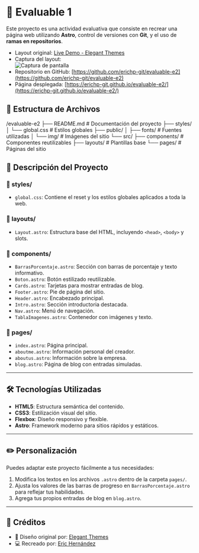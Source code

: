 # 📄 Evaluable 1

Este proyecto es una actividad evaluativa que consiste en recrear una página web utilizando **Astro**, control de versiones con **Git**, y el uso de **ramas en repositorios**.

- Layout original: [Live Demo - Elegant Themes](https://www.elegantthemes.com/layouts/legacy-premade/simple-home-page/live-demo)  
- Captura del layout:  
  ![Captura de pantalla](/simplelayout/public/img/simplelayout.png)
- Repositorio en GitHub: [https://github.com/erichp-git/evaluable-e2](https://github.com/erichp-git/evaluable-e2)  
- Página desplegada: [https://erichp-git.github.io/evaluable-e2/](https://erichp-git.github.io/evaluable-e2/)

## 📂 Estructura de Archivos

/evaluable-e2
├── README.md               # Documentación del proyecto
├── styles/
│   └── global.css          # Estilos globales
├── public/
│   ├── fonts/              # Fuentes utilizadas
│   └── img/                # Imágenes del sitio
└── src/
    ├── components/         # Componentes reutilizables
    ├── layouts/            # Plantillas base
    └── pages/              # Páginas del sitio

## 🧱 Descripción del Proyecto

### 📁 styles/
- `global.css`: Contiene el reset y los estilos globales aplicados a toda la web.

### 📁 layouts/
- `Layout.astro`: Estructura base del HTML, incluyendo `<head>`, `<body>` y slots.

### 📁 components/
- `BarrasPorcentaje.astro`: Sección con barras de porcentaje y texto informativo.
- `Boton.astro`: Botón estilizado reutilizable.
- `Cards.astro`: Tarjetas para mostrar entradas de blog.
- `Footer.astro`: Pie de página del sitio.
- `Header.astro`: Encabezado principal.
- `Intro.astro`: Sección introductoria destacada.
- `Nav.astro`: Menú de navegación.
- `TablaImagenes.astro`: Contenedor con imágenes y texto.

### 📁 pages/
- `index.astro`: Página principal.
- `aboutme.astro`: Información personal del creador.
- `aboutus.astro`: Información sobre la empresa.
- `blog.astro`: Página de blog con entradas simuladas.

---

## 🛠️ Tecnologías Utilizadas

- **HTML5**: Estructura semántica del contenido.
- **CSS3**: Estilización visual del sitio.
- **Flexbox**: Diseño responsivo y flexible.
- **Astro**: Framework moderno para sitios rápidos y estáticos.

---

## ✏️ Personalización

Puedes adaptar este proyecto fácilmente a tus necesidades:

1. Modifica los textos en los archivos `.astro` dentro de la carpeta `pages/`.
2. Ajusta los valores de las barras de progreso en `BarrasPorcentaje.astro` para reflejar tus habilidades.
3. Agrega tus propios entradas de blog en `blog.astro`.

---

## 🙌 Créditos

- 🎨 Diseño original por: [Elegant Themes](https://www.elegantthemes.com/layouts/legacy-premade/simple-home-page/live-demo)  
- 💻 Recreado por: [Eric Hernández](https://github.com/erichp-git)